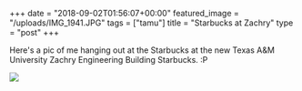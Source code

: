 +++
date = "2018-09-02T01:56:07+00:00"
featured_image = "/uploads/IMG_1941.JPG"
tags = ["tamu"]
title = "Starbucks at Zachry"
type = "post"
+++

Here's a pic of me hanging out at the Starbucks at the new Texas A&M University
Zachry Engineering Building Starbucks. :P

![](/uploads/IMG_1941.JPG)
